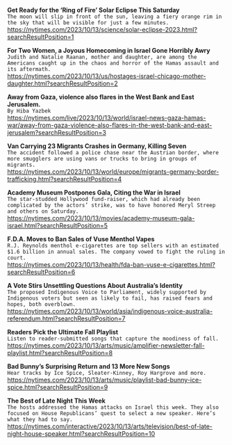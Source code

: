 **Get Ready for the ‘Ring of Fire’ Solar Eclipse This Saturday**\
`The moon will slip in front of the sun, leaving a fiery orange rim in the sky that will be visible for just a few minutes.`\
https://nytimes.com/2023/10/13/science/solar-eclipse-2023.html?searchResultPosition=1

**For Two Women, a Joyous Homecoming in Israel Gone Horribly Awry**\
`Judith and Natalie Raanan, mother and daughter, are among the Americans caught up in the chaos and horror of the Hamas assault and its aftermath.`\
https://nytimes.com/2023/10/13/us/hostages-israel-chicago-mother-daughter.html?searchResultPosition=2

**Away from Gaza, violence also flares in the West Bank and East Jerusalem.**\
`By Hiba Yazbek`\
https://nytimes.com/live/2023/10/13/world/israel-news-gaza-hamas-war/away-from-gaza-violence-also-flares-in-the-west-bank-and-east-jerusalem?searchResultPosition=3

**Van Carrying 23 Migrants Crashes in Germany, Killing Seven**\
`The accident followed a police chase near the Austrian border, where more smugglers are using vans or trucks to bring in groups of migrants.`\
https://nytimes.com/2023/10/13/world/europe/migrants-germany-border-trafficking.html?searchResultPosition=4

**Academy Museum Postpones Gala, Citing the War in Israel**\
`The star-studded Hollywood fund-raiser, which had already been complicated by the actors’ strike, was to have honored Meryl Streep and others on Saturday.`\
https://nytimes.com/2023/10/13/movies/academy-museum-gala-israel.html?searchResultPosition=5

**F.D.A. Moves to Ban Sales of Vuse Menthol Vapes**\
`R.J. Reynolds menthol e-cigarettes are top sellers with an estimated $1.6 billion in annual sales. The company vowed to fight the ruling in court.`\
https://nytimes.com/2023/10/13/health/fda-ban-vuse-e-cigarettes.html?searchResultPosition=6

**A Vote Stirs Unsettling Questions About Australia’s Identity**\
`The proposed Indigenous Voice to Parliament, widely supported by Indigenous voters but seen as likely to fail, has raised fears and hopes, both overblown.`\
https://nytimes.com/2023/10/13/world/asia/indigenous-voice-australia-referendum.html?searchResultPosition=7

**Readers Pick the Ultimate Fall Playlist**\
`Listen to reader-submitted songs that capture the moodiness of fall.`\
https://nytimes.com/2023/10/13/arts/music/amplifier-newsletter-fall-playlist.html?searchResultPosition=8

**Bad Bunny’s Surprising Return and 13 More New Songs**\
`Hear tracks by Ice Spice, Sleater-Kinney, Roy Hargrove and more.`\
https://nytimes.com/2023/10/13/arts/music/playlist-bad-bunny-ice-spice.html?searchResultPosition=9

**The Best of Late Night This Week**\
`The hosts addressed the Hamas attacks on Israel this week. They also focused on House Republicans’ quest to select a new speaker. Here’s what they had to say.`\
https://nytimes.com/interactive/2023/10/13/arts/television/best-of-late-night-house-speaker.html?searchResultPosition=10

